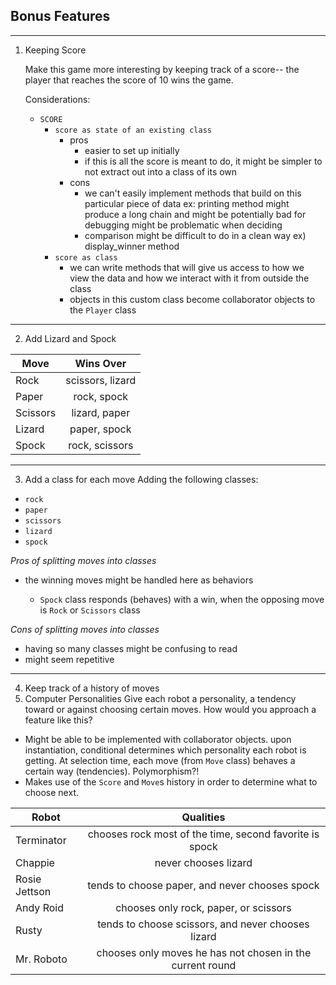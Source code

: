 ## Bonus Features
---
1. Keeping Score

   Make this game more interesting by keeping track of a score-- the player
   that reaches the score of 10 wins the game.

   Considerations:
   - `SCORE`
      - `score as state of an existing class`
        - pros
          - easier to set up initially
          - if this is all the score is meant to do, it might be simpler to not extract out into a class of its own
        - cons
          - we can't easily implement methods that build on this particular piece of data
            ex: printing method might produce a long chain and might be potentially bad for debugging
                might be problematic when deciding
          - comparison might be difficult to do in a clean way ex) display_winner method
      - `score as class`
        - we can write methods that will give us access to how we view the data and how we interact with it from outside the class
        - objects in this custom class become collaborator objects to the `Player` class
---
2. Add Lizard and Spock

|     Move      |     Wins Over     |
| ------------- |:-----------------:|
| Rock          | scissors, lizard  |
| Paper         | rock, spock       |
| Scissors      | lizard, paper     |
| Lizard        | paper, spock      |
| Spock         | rock, scissors    |
---

3. Add a class for each move
Adding the following classes:
  - `rock`
  - `paper`
  - `scissors`
  - `lizard`
  - `spock`

  *Pros of splitting moves into classes*

  - the winning moves might be handled here as behaviors

    - `Spock` class responds (behaves) with a win, when the opposing move is `Rock` or `Scissors` class

  *Cons of splitting moves into classes*

  - having so many classes might be confusing to read
  - might seem repetitive

---
4. Keep track of a history of moves
5. Computer Personalities
Give each robot a personality, a tendency toward or against choosing certain moves.
How would you approach a feature like this?

- Might be able to be implemented with collaborator objects.
  upon instantiation, conditional determines which personality each robot is getting.
  At selection time, each move (from `Move` class) behaves a certain way (tendencies).
  Polymorphism?!
- Makes use of the `Score` and `Move`s history in order to determine what to choose next.

|     Robot          |                       Qualities                           |
| ------------------ |:---------------------------------------------------------:|
| Terminator         | chooses rock most of the time, second favorite is spock   |
| Chappie            | never chooses lizard                                      |
| Rosie Jettson      | tends to choose paper, and never chooses spock            |
| Andy Roid          | chooses only rock, paper, or scissors                     |
| Rusty              | tends to choose scissors, and never chooses lizard        |
| Mr. Roboto         | chooses only moves he has not chosen in the current round |